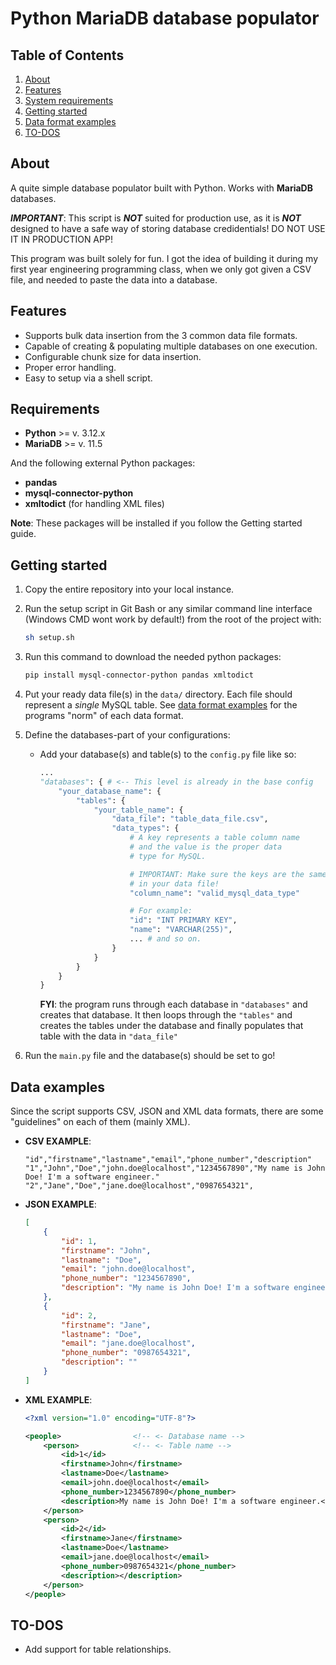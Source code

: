 # Python MariaDB database populator

## Table of Contents
1. [About](#about)
2. [Features](#features)
3. [System requirements](#requirements)
4. [Getting started](#getting-started)
5. [Data format examples](#data-examples)
6. [TO-DOS](#to-dos)

## About
A quite simple database populator built with Python. Works with **MariaDB** databases.

***IMPORTANT***: This script is ***NOT*** suited for production use, as it is ***NOT*** designed to have a safe way of storing database credidentials! DO NOT USE IT IN PRODUCTION APP!

This program was built solely for fun. I got the idea of building it during my first year engineering programming class, when we only got given a CSV file, and needed to paste the data into a database.

## Features
- Supports bulk data insertion from the 3 common data file formats.
- Capable of creating & populating multiple databases on one execution.
- Configurable chunk size for data insertion.
- Proper error handling.
- Easy to setup via a shell script.

## Requirements

- **Python** >= v. 3.12.x
- **MariaDB** >= v. 11.5

And the following external Python packages:

- **pandas**
- **mysql-connector-python**
- **xmltodict** (for handling XML files)

**Note**: These packages will be installed if you follow the Getting started guide.

## Getting started

1. Copy the entire repository into your local instance.
2. Run the setup script in Git Bash or any similar command line interface (Windows CMD wont work by default!) from the root of the project with:

    ```bash
    sh setup.sh
    ```
3. Run this command to download the needed python packages:

    ```bash
    pip install mysql-connector-python pandas xmltodict
    ```
4. Put your ready data file(s) in the ```data/``` directory. Each file should represent a *single* MySQL table. See [data format examples](#data-examples) for the programs "norm" of each data format.
5. Define the databases-part of your configurations:
    - Add your database(s) and table(s) to the ```config.py``` file like so:
    
        ```python
        ...
        "databases": { # <-- This level is already in the base config
            "your_database_name": {
                "tables": {
                    "your_table_name": {
                        "data_file": "table_data_file.csv",
                        "data_types": {
                            # A key represents a table column name
                            # and the value is the proper data
                            # type for MySQL.

                            # IMPORTANT: Make sure the keys are the same as 
                            # in your data file!
                            "column_name": "valid_mysql_data_type"

                            # For example:
                            "id": "INT PRIMARY KEY",
                            "name": "VARCHAR(255)",
                            ... # and so on.
                        }
                    }
                }
            }
        }
        ```

        **FYI**: the program runs through each database in ```"databases"``` and creates that database. It then loops through the ```"tables"``` and creates the tables under the database and finally populates that table with the data in ```"data_file"```
6. Run the ```main.py``` file and the database(s) should be set to go!

## Data examples

Since the script supports CSV, JSON and XML data formats, there are some "guidelines" on each of them (mainly XML).

- **CSV EXAMPLE**:

    ```csv
    "id","firstname","lastname","email","phone_number","description"
    "1","John","Doe","john.doe@localhost","1234567890","My name is John Doe! I'm a software engineer."
    "2","Jane","Doe","jane.doe@localhost","0987654321",
    ```

- **JSON EXAMPLE**:

    ```json
    [
        {
            "id": 1,
            "firstname": "John",
            "lastname": "Doe",
            "email": "john.doe@localhost",
            "phone_number": "1234567890",
            "description": "My name is John Doe! I'm a software engineer."
        },
        {
            "id": 2,
            "firstname": "Jane",
            "lastname": "Doe",
            "email": "jane.doe@localhost",
            "phone_number": "0987654321",
            "description": ""
        }
    ]
    ```

- **XML EXAMPLE**:

    ```xml
    <?xml version="1.0" encoding="UTF-8"?>

    <people>                <!-- <- Database name -->
        <person>            <!-- <- Table name -->
            <id>1</id>
            <firstname>John</firstname>
            <lastname>Doe</lastname>
            <email>john.doe@localhost</email>
            <phone_number>1234567890</phone_number>
            <description>My name is John Doe! I'm a software engineer.</description>
        </person>
        <person>
            <id>2</id>
            <firstname>Jane</firstname>
            <lastname>Doe</lastname>
            <email>jane.doe@localhost</email>
            <phone_number>0987654321</phone_number>
            <description></description>
        </person>
    </people>
    ```

## TO-DOS
- Add support for table relationships.
